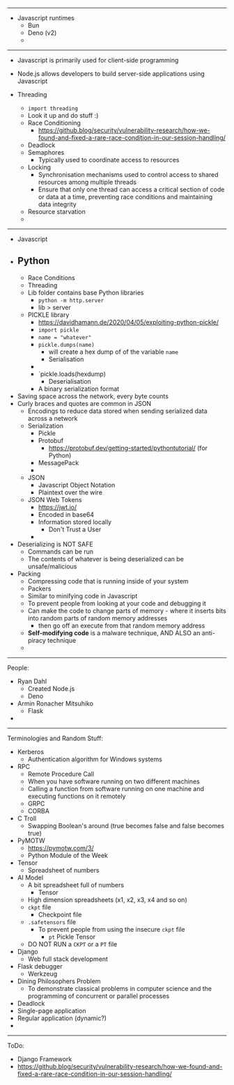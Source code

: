 
---
- Javascript runtimes
	- Bun
	- Deno (v2)
	- 
---
- Javascript is primarily used for client-side programming
- Node.js allows developers to build server-side applications using Javascript

- Threading
	- `import threading`
	- Look it up and do stuff :) 
	- Race Conditioning
		- https://github.blog/security/vulnerability-research/how-we-found-and-fixed-a-rare-race-condition-in-our-session-handling/
	- Deadlock
	- Semaphores
		- Typically used to coordinate access to resources
	- Locking
		- Synchronisation mechanisms used to control access to shared resources among multiple threads
		- Ensure that only one thread can access a critical section of code or data at a time, preventing race conditions and maintaining data integrity
	- Resource starvation
	- 
---
- Javascript
- Python
	- 
	- Race Conditions
	- Threading
	- Lib folder contains base Python libraries 
		- `python -m http.server`
		- lib > server
	- PICKLE library
		- https://davidhamann.de/2020/04/05/exploiting-python-pickle/
		- `import pickle`
		- `name = "whatever"`
		- `pickle.dumps(name)`
			- will create a hex dump of of the variable `name`
			- Serialisation
		- 
		- `pickle.loads(hexdump)
			- Deserialisation
		- A binary serialization format
- Saving space across the network, every byte counts
- Curly braces and quotes are common in JSON
	- Encodings to reduce data stored when sending serialized data across a network
	- Serialization
		- Pickle
		- Protobuf
			- https://protobuf.dev/getting-started/pythontutorial/ (for Python)
		- MessagePack
		- 
	- JSON
		- Javascript Object Notation
		- Plaintext over the wire
	- JSON Web Tokens
		- https://jwt.io/
		- Encoded in base64
		- Information stored locally
			- Don't Trust a User
		- 
- Deserializing is NOT SAFE
	- Commands can be run
	- The contents of whatever is being deserialized can be unsafe/malicious
- Packing
	- Compressing code that is running inside of your system
	- Packers
	- Similar to minifying code in Javascript
	- To prevent people from looking at your code and debugging it
	- Can make the code to change parts of memory - where it inserts bits into random parts of random memory addresses
		- then go off an execute from that random memory address
	- **Self-modifying code** is a malware technique, AND ALSO an anti-piracy technique
	- 
---
People:
- Ryan Dahl
	- Created Node.js
	- Deno
- Armin Ronacher Mitsuhiko
	- Flask
- 
---
Terminologies and Random Stuff:
- Kerberos 
	- Authentication algorithm for Windows systems
- RPC
	- Remote Procedure Call
	- When you have software running on two different machines
	- Calling a function from software running on one machine and executing functions on it remotely
	- GRPC
	- CORBA
- C Troll
	- Swapping Boolean's around (true becomes false and false becomes true)
- PyMOTW 
	- https://pymotw.com/3/
	- Python Module of the Week
- Tensor
	- Spreadsheet of numbers
- AI Model
	- A bit spreadsheet full of numbers
		- Tensor
	- High dimension spreadsheets (x1, x2, x3, x4 and so on)
	- `ckpt` file
		- Checkpoint file
	- `.safetensors` file
		- To prevent people from using the insecure `ckpt` file
			- `pt` Pickle Tensor
	- DO NOT RUN a `CKPT` or a `PT` file
- Django
	- Web full stack development
- Flask debugger
	- Werkzeug
- Dining Philosophers Problem
	- To demonstrate classical problems in computer science and the programming of concurrent or parallel processes
- Deadlock
- Single-page application
- Regular application (dynamic?)
- 
---
ToDo:
- Django Framework
- https://github.blog/security/vulnerability-research/how-we-found-and-fixed-a-rare-race-condition-in-our-session-handling/